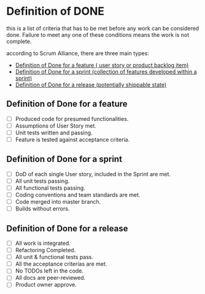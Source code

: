 # Definition of DONE

this is a list of criteria that has to be met before any work can be considered done. Failure to meet any one of these conditions means the work is not complete.

according to Scrum Alliance, there are three main types:
- [Definition of Done for a feature ( user story or product backlog item)](#definition-of-done-for-a-feature)
- [Definition of Done for a sprint (collection of features developed within a sprint)](#definition-of-done-for-a-sprint)
- [Definition of Done for a release (potentially shippable state)](#definition-of-done-for-a-release)

## Definition of Done for a feature
- [ ] Produced code for presumed functionalities.
- [ ] Assumptions of User Story met.
- [ ] Unit tests written and passing.
- [ ] Feature is tested against acceptance criteria.

##  Definition of Done for a sprint
- [ ] DoD of each single User story, included in the Sprint are met.
- [ ] All unit tests passing.
- [ ] All functional tests passing.
- [ ] Coding conventions and team standards are met.
- [ ] Code merged into master branch.
- [ ] Builds without errors.

## Definition of Done for a release
- [ ] All work is integrated.
- [ ] Refactoring Completed.
- [ ] All unit & functional tests pass.
- [ ] All the acceptance criterias are met.
- [ ] No TODOs left in the code.
- [ ] All docs are peer-reviewed.
- [ ] Product owner approve.
